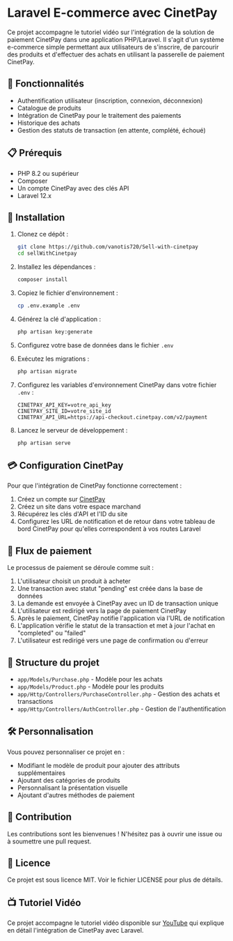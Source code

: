 # Laravel E-commerce avec CinetPay

Ce projet accompagne le tutoriel vidéo sur l'intégration de la solution de paiement CinetPay dans une application PHP/Laravel. Il s'agit d'un système e-commerce simple permettant aux utilisateurs de s'inscrire, de parcourir des produits et d'effectuer des achats en utilisant la passerelle de paiement CinetPay.

## 🚀 Fonctionnalités

- Authentification utilisateur (inscription, connexion, déconnexion)
- Catalogue de produits
- Intégration de CinetPay pour le traitement des paiements
- Historique des achats
- Gestion des statuts de transaction (en attente, complété, échoué)

## 📋 Prérequis

- PHP 8.2 ou supérieur
- Composer
- Un compte CinetPay avec des clés API
- Laravel 12.x

## 🔧 Installation

1. Clonez ce dépôt :
   ```bash
   git clone https://github.com/vanotis720/Sell-with-cinetpay
   cd sellWithCinetpay
   ```

2. Installez les dépendances :
   ```bash
   composer install
   ```

3. Copiez le fichier d'environnement :
   ```bash
   cp .env.example .env
   ```

4. Générez la clé d'application :
   ```bash
   php artisan key:generate
   ```

5. Configurez votre base de données dans le fichier `.env`

6. Exécutez les migrations :
   ```bash
   php artisan migrate
   ```

7. Configurez les variables d'environnement CinetPay dans votre fichier `.env` :
   ```
   CINETPAY_API_KEY=votre_api_key
   CINETPAY_SITE_ID=votre_site_id
   CINETPAY_API_URL=https://api-checkout.cinetpay.com/v2/payment
   ```

8. Lancez le serveur de développement :
   ```bash
   php artisan serve
   ```

## 💳 Configuration CinetPay

Pour que l'intégration de CinetPay fonctionne correctement :

1. Créez un compte sur [CinetPay](https://cinetpay.com/)
2. Créez un site dans votre espace marchand
3. Récupérez les clés d'API et l'ID du site
4. Configurez les URL de notification et de retour dans votre tableau de bord CinetPay pour qu'elles correspondent à vos routes Laravel

## 🔄 Flux de paiement

Le processus de paiement se déroule comme suit :

1. L'utilisateur choisit un produit à acheter
2. Une transaction avec statut "pending" est créée dans la base de données
3. La demande est envoyée à CinetPay avec un ID de transaction unique
4. L'utilisateur est redirigé vers la page de paiement CinetPay
5. Après le paiement, CinetPay notifie l'application via l'URL de notification
6. L'application vérifie le statut de la transaction et met à jour l'achat en "completed" ou "failed"
7. L'utilisateur est redirigé vers une page de confirmation ou d'erreur

## 📁 Structure du projet

- `app/Models/Purchase.php` - Modèle pour les achats
- `app/Models/Product.php` - Modèle pour les produits
- `app/Http/Controllers/PurchaseController.php` - Gestion des achats et transactions
- `app/Http/Controllers/AuthController.php` - Gestion de l'authentification

## 🛠️ Personnalisation

Vous pouvez personnaliser ce projet en :

- Modifiant le modèle de produit pour ajouter des attributs supplémentaires
- Ajoutant des catégories de produits
- Personnalisant la présentation visuelle
- Ajoutant d'autres méthodes de paiement

## 🤝 Contribution

Les contributions sont les bienvenues ! N'hésitez pas à ouvrir une issue ou à soumettre une pull request.

## 📝 Licence

Ce projet est sous licence MIT. Voir le fichier LICENSE pour plus de détails.

## 📺 Tutoriel Vidéo

Ce projet accompagne le tutoriel vidéo disponible sur [YouTube](https://youtu.be/BLtV302xAE4) qui explique en détail l'intégration de CinetPay avec Laravel.
